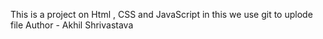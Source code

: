 This is a project on Html , CSS and JavaScript in this we use git to uplode file
Author - Akhil Shrivastava

